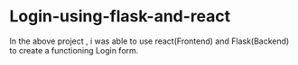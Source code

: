# Login-using-flask-and-react
In the above project , i was able to use react(Frontend) and Flask(Backend) to create a functioning Login form.
